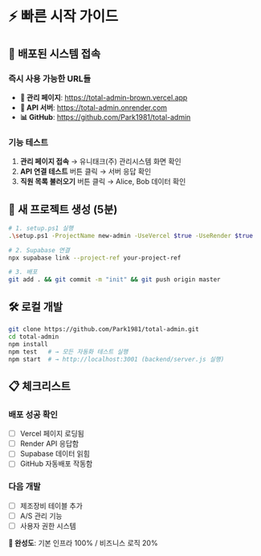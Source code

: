 # ⚡ 빠른 시작 가이드

## 🔗 배포된 시스템 접속

### 즉시 사용 가능한 URL들
- **📱 관리 페이지**: https://total-admin-brown.vercel.app
- **🔧 API 서버**: https://total-admin.onrender.com
- **📊 GitHub**: https://github.com/Park1981/total-admin

### 기능 테스트
1. **관리 페이지 접속** → 유니태크(주) 관리시스템 화면 확인
2. **API 연결 테스트** 버튼 클릭 → 서버 응답 확인  
3. **직원 목록 불러오기** 버튼 클릭 → Alice, Bob 데이터 확인

## 🚀 새 프로젝트 생성 (5분)

```bash
# 1. setup.ps1 실행
.\setup.ps1 -ProjectName new-admin -UseVercel $true -UseRender $true

# 2. Supabase 연결
npx supabase link --project-ref your-project-ref

# 3. 배포
git add . && git commit -m "init" && git push origin master
```

## 🛠️ 로컬 개발

```bash
git clone https://github.com/Park1981/total-admin.git
cd total-admin
npm install
npm test   # → 모든 자동화 테스트 실행
npm start  # → http://localhost:3001 (backend/server.js 실행)
```

## 📋 체크리스트

### 배포 성공 확인
- [ ] Vercel 페이지 로딩됨
- [ ] Render API 응답함  
- [ ] Supabase 데이터 읽힘
- [ ] GitHub 자동배포 작동함

### 다음 개발
- [ ] 제조장비 테이블 추가
- [ ] A/S 관리 기능
- [ ] 사용자 권한 시스템

**🎯 완성도**: 기본 인프라 100% / 비즈니스 로직 20%